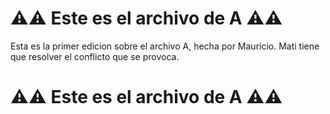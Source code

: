# ⚠️⚠️ Este es el archivo de **A** ⚠️⚠️

Esta es la primer edicion sobre el archivo A, hecha por Mauricio.
Mati tiene que resolver el conflicto que se provoca.

# ⚠️⚠️ Este es el archivo de **A** ⚠️⚠️
